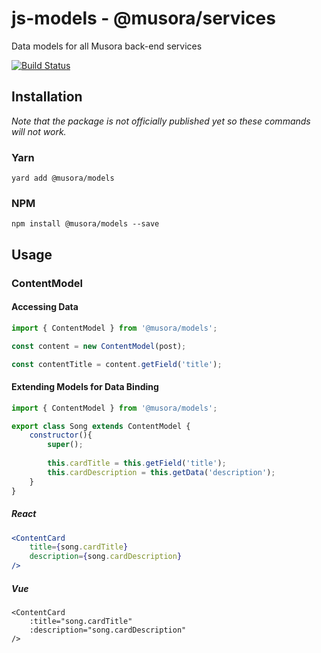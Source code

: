 # js-models - @musora/services
Data models for all Musora back-end services

[![Build Status](https://travis-ci.com/railroadmedia/js-models.png?branch=master)](https://travis-ci.com/railroadmedia/js-models)

## Installation

_Note that the package is not officially published yet so these commands will not work._

### Yarn
`yard add @musora/models`

### NPM
`npm install @musora/models --save`

## Usage

### ContentModel

#### Accessing Data
```javascript
import { ContentModel } from '@musora/models';

const content = new ContentModel(post);

const contentTitle = content.getField('title');
```

#### Extending Models for Data Binding
```javascript
import { ContentModel } from '@musora/models';

export class Song extends ContentModel {
    constructor(){
        super();
    
        this.cardTitle = this.getField('title');
        this.cardDescription = this.getData('description');
    }
}
```

##### React
```jsx harmony
<ContentCard 
    title={song.cardTitle}
    description={song.cardDescription}
/>
```

##### Vue
```vue
<ContentCard 
    :title="song.cardTitle"
    :description="song.cardDescription"
/>
```